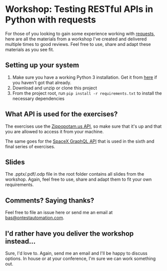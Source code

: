 Workshop: Testing RESTful APIs in Python with requests
==================
For those of you looking to gain some experience working with [requests](https://requests.readthedocs.io/en/latest/), here are all the materials from a workshop I've created and delivered multiple times to good reviews. Feel free to use, share and adapt these materials as you see fit.

Setting up your system
---
1) Make sure you have a working Python 3 installation. Get it from [here](https://www.python.org/downloads/) if you haven't got that already.
2) Download and unzip or clone this project
3) From the project root, run `pip install -r requirements.txt` to install the necessary dependencies

What API is used for the exercises?
---
The exercises use the [Zippopotam.us API](https://api.zippopotam.us/), so make sure that it's up and that you are allowed to access it from your machine.

The same goes for the [SpaceX GraphQL API](https://spacex-production.up.railway.app/) that is used in the sixth and final series of exercises.

Slides
---
The .pptx/.pdf/.odp file in the root folder contains all slides from the workshop. Again, feel free to use, share and adapt them to fit your own requirements.

Comments? Saying thanks?
---
Feel free to file an issue here or send me an email at bas@ontestautomation.com.

I'd rather have you deliver the workshop instead...
---
Sure, I'd love to. Again, send me an email and I'll be happy to discuss options. In house or at your conference, I'm sure we can work something out.